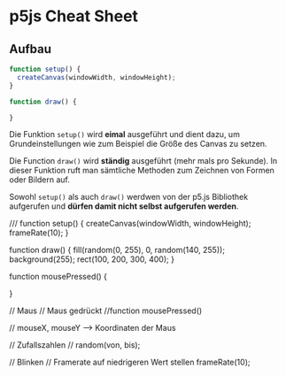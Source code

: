 # p5js Cheat Sheet

## Aufbau

```javascript
function setup() {
  createCanvas(windowWidth, windowHeight); 
}

function draw() {

}
```



Die Funktion `setup()` wird **eimal** ausgeführt und dient dazu, um Grundeinstellungen wie zum Beispiel die Größe des Canvas zu setzen.

Die Function `draw()` wird **ständig** ausgeführt (mehr mals pro Sekunde). In dieser Funktion ruft man sämtliche Methoden zum Zeichnen von Formen oder Bildern auf. 

Sowohl `setup()` als auch `draw()` werdwen von der p5.js Bibliothek aufgerufen und **dürfen damit nicht selbst aufgerufen werden**.

/// <reference path="./p5.global-mode.d.ts" />
function setup() {
    createCanvas(windowWidth, windowHeight);
    frameRate(10);
}

function draw() {
    fill(random(0, 255), 0, random(140, 255));
    background(255);
    rect(100, 200, 300, 400);
}

function mousePressed() {
    
}

// Maus
// Maus gedrückt 
//function mousePressed()


// mouseX, mouseY --> Koordinaten der Maus

// Zufallszahlen
// random(von, bis);

// Blinken
// Framerate auf niedrigeren Wert stellen frameRate(10); 
